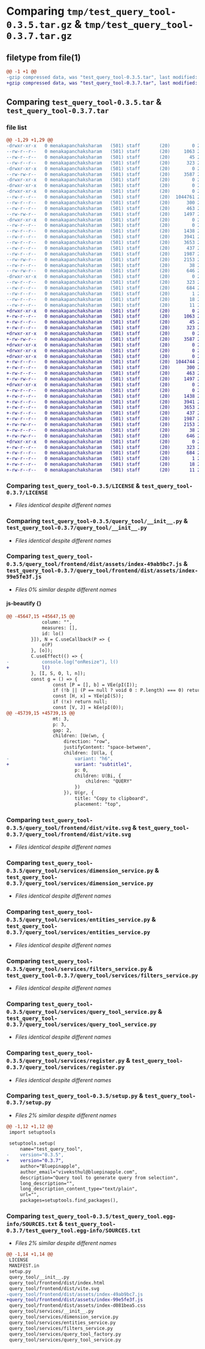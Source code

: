 # Comparing `tmp/test_query_tool-0.3.5.tar.gz` & `tmp/test_query_tool-0.3.7.tar.gz`

## filetype from file(1)

```diff
@@ -1 +1 @@
-gzip compressed data, was "test_query_tool-0.3.5.tar", last modified: Thu Apr 13 18:16:38 2023, max compression
+gzip compressed data, was "test_query_tool-0.3.7.tar", last modified: Fri Apr 14 10:06:26 2023, max compression
```

## Comparing `test_query_tool-0.3.5.tar` & `test_query_tool-0.3.7.tar`

### file list

```diff
@@ -1,29 +1,29 @@
-drwxr-xr-x   0 menakapanchaksharam   (501) staff       (20)        0 2023-04-13 18:16:38.990313 test_query_tool-0.3.5/
--rw-r--r--   0 menakapanchaksharam   (501) staff       (20)     1063 2023-04-03 17:08:00.000000 test_query_tool-0.3.5/LICENSE
--rw-r--r--   0 menakapanchaksharam   (501) staff       (20)       45 2023-04-05 19:58:10.000000 test_query_tool-0.3.5/MANIFEST.in
--rw-r--r--   0 menakapanchaksharam   (501) staff       (20)      323 2023-04-13 18:16:38.989904 test_query_tool-0.3.5/PKG-INFO
-drwxr-xr-x   0 menakapanchaksharam   (501) staff       (20)        0 2023-04-13 18:16:38.981346 test_query_tool-0.3.5/query_tool/
--rw-rw-r--   0 menakapanchaksharam   (501) staff       (20)     3587 2023-04-13 18:16:00.000000 test_query_tool-0.3.5/query_tool/__init__.py
-drwxr-xr-x   0 menakapanchaksharam   (501) staff       (20)        0 2023-04-13 18:16:38.979752 test_query_tool-0.3.5/query_tool/frontend/
-drwxr-xr-x   0 menakapanchaksharam   (501) staff       (20)        0 2023-04-13 18:16:38.982145 test_query_tool-0.3.5/query_tool/frontend/dist/
-drwxr-xr-x   0 menakapanchaksharam   (501) staff       (20)        0 2023-04-13 18:16:38.985141 test_query_tool-0.3.5/query_tool/frontend/dist/assets/
--rw-r--r--   0 menakapanchaksharam   (501) staff       (20)  1044761 2023-04-13 18:12:35.000000 test_query_tool-0.3.5/query_tool/frontend/dist/assets/index-49ab9bc7.js
--rw-r--r--   0 menakapanchaksharam   (501) staff       (20)      300 2023-04-13 18:12:35.000000 test_query_tool-0.3.5/query_tool/frontend/dist/assets/index-d081bea5.css
--rw-r--r--   0 menakapanchaksharam   (501) staff       (20)      463 2023-04-13 18:12:47.000000 test_query_tool-0.3.5/query_tool/frontend/dist/index.html
--rw-rw-r--   0 menakapanchaksharam   (501) staff       (20)     1497 2023-04-13 18:12:34.000000 test_query_tool-0.3.5/query_tool/frontend/dist/vite.svg
-drwxr-xr-x   0 menakapanchaksharam   (501) staff       (20)        0 2023-04-13 18:16:38.987593 test_query_tool-0.3.5/query_tool/services/
--rw-r--r--   0 menakapanchaksharam   (501) staff       (20)        0 2023-04-03 16:47:55.000000 test_query_tool-0.3.5/query_tool/services/__init__.py
--rw-r--r--   0 menakapanchaksharam   (501) staff       (20)     1438 2023-04-03 16:47:55.000000 test_query_tool-0.3.5/query_tool/services/dimension_service.py
--rw-r--r--   0 menakapanchaksharam   (501) staff       (20)     3941 2023-04-03 16:47:55.000000 test_query_tool-0.3.5/query_tool/services/entities_service.py
--rw-r--r--   0 menakapanchaksharam   (501) staff       (20)     3653 2023-04-03 16:47:55.000000 test_query_tool-0.3.5/query_tool/services/filters_service.py
--rw-r--r--   0 menakapanchaksharam   (501) staff       (20)      437 2023-04-03 16:47:55.000000 test_query_tool-0.3.5/query_tool/services/query_tool_factory.py
--rw-r--r--   0 menakapanchaksharam   (501) staff       (20)     1987 2023-04-03 16:47:55.000000 test_query_tool-0.3.5/query_tool/services/query_tool_service.py
--rw-rw-r--   0 menakapanchaksharam   (501) staff       (20)     2153 2023-04-03 16:47:55.000000 test_query_tool-0.3.5/query_tool/services/register.py
--rw-r--r--   0 menakapanchaksharam   (501) staff       (20)       38 2023-04-13 18:16:38.990422 test_query_tool-0.3.5/setup.cfg
--rw-rw-r--   0 menakapanchaksharam   (501) staff       (20)      646 2023-04-13 18:16:12.000000 test_query_tool-0.3.5/setup.py
-drwxr-xr-x   0 menakapanchaksharam   (501) staff       (20)        0 2023-04-13 18:16:38.989400 test_query_tool-0.3.5/test_query_tool.egg-info/
--rw-r--r--   0 menakapanchaksharam   (501) staff       (20)      323 2023-04-13 18:16:38.000000 test_query_tool-0.3.5/test_query_tool.egg-info/PKG-INFO
--rw-r--r--   0 menakapanchaksharam   (501) staff       (20)      684 2023-04-13 18:16:38.000000 test_query_tool-0.3.5/test_query_tool.egg-info/SOURCES.txt
--rw-r--r--   0 menakapanchaksharam   (501) staff       (20)        1 2023-04-13 18:16:38.000000 test_query_tool-0.3.5/test_query_tool.egg-info/dependency_links.txt
--rw-r--r--   0 menakapanchaksharam   (501) staff       (20)       18 2023-04-13 18:16:38.000000 test_query_tool-0.3.5/test_query_tool.egg-info/requires.txt
--rw-r--r--   0 menakapanchaksharam   (501) staff       (20)       11 2023-04-13 18:16:38.000000 test_query_tool-0.3.5/test_query_tool.egg-info/top_level.txt
+drwxr-xr-x   0 menakapanchaksharam   (501) staff       (20)        0 2023-04-14 10:06:26.558933 test_query_tool-0.3.7/
+-rw-r--r--   0 menakapanchaksharam   (501) staff       (20)     1063 2023-04-03 17:08:00.000000 test_query_tool-0.3.7/LICENSE
+-rw-r--r--   0 menakapanchaksharam   (501) staff       (20)       45 2023-04-05 19:58:10.000000 test_query_tool-0.3.7/MANIFEST.in
+-rw-r--r--   0 menakapanchaksharam   (501) staff       (20)      323 2023-04-14 10:06:26.558658 test_query_tool-0.3.7/PKG-INFO
+drwxr-xr-x   0 menakapanchaksharam   (501) staff       (20)        0 2023-04-14 10:06:26.549570 test_query_tool-0.3.7/query_tool/
+-rw-rw-r--   0 menakapanchaksharam   (501) staff       (20)     3587 2023-04-13 18:16:00.000000 test_query_tool-0.3.7/query_tool/__init__.py
+drwxr-xr-x   0 menakapanchaksharam   (501) staff       (20)        0 2023-04-14 10:06:26.547746 test_query_tool-0.3.7/query_tool/frontend/
+drwxr-xr-x   0 menakapanchaksharam   (501) staff       (20)        0 2023-04-14 10:06:26.550349 test_query_tool-0.3.7/query_tool/frontend/dist/
+drwxr-xr-x   0 menakapanchaksharam   (501) staff       (20)        0 2023-04-14 10:06:26.552430 test_query_tool-0.3.7/query_tool/frontend/dist/assets/
+-rw-r--r--   0 menakapanchaksharam   (501) staff       (20)  1044744 2023-04-14 10:05:07.000000 test_query_tool-0.3.7/query_tool/frontend/dist/assets/index-99e5fe3f.js
+-rw-r--r--   0 menakapanchaksharam   (501) staff       (20)      300 2023-04-14 10:05:07.000000 test_query_tool-0.3.7/query_tool/frontend/dist/assets/index-d081bea5.css
+-rw-r--r--   0 menakapanchaksharam   (501) staff       (20)      463 2023-04-14 10:05:13.000000 test_query_tool-0.3.7/query_tool/frontend/dist/index.html
+-rw-rw-r--   0 menakapanchaksharam   (501) staff       (20)     1497 2023-04-14 10:05:06.000000 test_query_tool-0.3.7/query_tool/frontend/dist/vite.svg
+drwxr-xr-x   0 menakapanchaksharam   (501) staff       (20)        0 2023-04-14 10:06:26.555801 test_query_tool-0.3.7/query_tool/services/
+-rw-r--r--   0 menakapanchaksharam   (501) staff       (20)        0 2023-04-03 16:47:55.000000 test_query_tool-0.3.7/query_tool/services/__init__.py
+-rw-r--r--   0 menakapanchaksharam   (501) staff       (20)     1438 2023-04-03 16:47:55.000000 test_query_tool-0.3.7/query_tool/services/dimension_service.py
+-rw-r--r--   0 menakapanchaksharam   (501) staff       (20)     3941 2023-04-03 16:47:55.000000 test_query_tool-0.3.7/query_tool/services/entities_service.py
+-rw-r--r--   0 menakapanchaksharam   (501) staff       (20)     3653 2023-04-03 16:47:55.000000 test_query_tool-0.3.7/query_tool/services/filters_service.py
+-rw-r--r--   0 menakapanchaksharam   (501) staff       (20)      437 2023-04-03 16:47:55.000000 test_query_tool-0.3.7/query_tool/services/query_tool_factory.py
+-rw-r--r--   0 menakapanchaksharam   (501) staff       (20)     1987 2023-04-03 16:47:55.000000 test_query_tool-0.3.7/query_tool/services/query_tool_service.py
+-rw-rw-r--   0 menakapanchaksharam   (501) staff       (20)     2153 2023-04-03 16:47:55.000000 test_query_tool-0.3.7/query_tool/services/register.py
+-rw-r--r--   0 menakapanchaksharam   (501) staff       (20)       38 2023-04-14 10:06:26.559032 test_query_tool-0.3.7/setup.cfg
+-rw-rw-r--   0 menakapanchaksharam   (501) staff       (20)      646 2023-04-14 10:05:33.000000 test_query_tool-0.3.7/setup.py
+drwxr-xr-x   0 menakapanchaksharam   (501) staff       (20)        0 2023-04-14 10:06:26.558117 test_query_tool-0.3.7/test_query_tool.egg-info/
+-rw-r--r--   0 menakapanchaksharam   (501) staff       (20)      323 2023-04-14 10:06:26.000000 test_query_tool-0.3.7/test_query_tool.egg-info/PKG-INFO
+-rw-r--r--   0 menakapanchaksharam   (501) staff       (20)      684 2023-04-14 10:06:26.000000 test_query_tool-0.3.7/test_query_tool.egg-info/SOURCES.txt
+-rw-r--r--   0 menakapanchaksharam   (501) staff       (20)        1 2023-04-14 10:06:26.000000 test_query_tool-0.3.7/test_query_tool.egg-info/dependency_links.txt
+-rw-r--r--   0 menakapanchaksharam   (501) staff       (20)       18 2023-04-14 10:06:26.000000 test_query_tool-0.3.7/test_query_tool.egg-info/requires.txt
+-rw-r--r--   0 menakapanchaksharam   (501) staff       (20)       11 2023-04-14 10:06:26.000000 test_query_tool-0.3.7/test_query_tool.egg-info/top_level.txt
```

### Comparing `test_query_tool-0.3.5/LICENSE` & `test_query_tool-0.3.7/LICENSE`

 * *Files identical despite different names*

### Comparing `test_query_tool-0.3.5/query_tool/__init__.py` & `test_query_tool-0.3.7/query_tool/__init__.py`

 * *Files identical despite different names*

### Comparing `test_query_tool-0.3.5/query_tool/frontend/dist/assets/index-49ab9bc7.js` & `test_query_tool-0.3.7/query_tool/frontend/dist/assets/index-99e5fe3f.js`

 * *Files 0% similar despite different names*

#### js-beautify {}

```diff
@@ -45647,15 +45647,15 @@
             column: "",
             measures: [],
             id: lo()
         }]), N = C.useCallback(P => {
             o(P)
         }, [o]);
         C.useEffect(() => {
-            console.log("onResize"), l()
+            l()
         }, [I, S, O, l, n]);
         const g = () => {
                 const [P = [], b] = VEe(pI(I));
                 if (!b || (P == null ? void 0 : P.length) === 0) return null;
                 const [H, x] = YEe(pI(S));
                 if (!x) return null;
                 const [V, J] = kEe(pI(O));
@@ -45739,15 +45739,15 @@
                 mt: 3,
                 p: 3,
                 gap: 2,
                 children: [Ue(wn, {
                     direction: "row",
                     justifyContent: "space-between",
                     children: [U(la, {
-                        variant: "h6",
+                        variant: "subtitle1",
                         p: 0,
                         children: U(Bi, {
                             children: "QUERY"
                         })
                     }), U(gr, {
                         title: "Copy to clipboard",
                         placement: "top",
```

### Comparing `test_query_tool-0.3.5/query_tool/frontend/dist/vite.svg` & `test_query_tool-0.3.7/query_tool/frontend/dist/vite.svg`

 * *Files identical despite different names*

### Comparing `test_query_tool-0.3.5/query_tool/services/dimension_service.py` & `test_query_tool-0.3.7/query_tool/services/dimension_service.py`

 * *Files identical despite different names*

### Comparing `test_query_tool-0.3.5/query_tool/services/entities_service.py` & `test_query_tool-0.3.7/query_tool/services/entities_service.py`

 * *Files identical despite different names*

### Comparing `test_query_tool-0.3.5/query_tool/services/filters_service.py` & `test_query_tool-0.3.7/query_tool/services/filters_service.py`

 * *Files identical despite different names*

### Comparing `test_query_tool-0.3.5/query_tool/services/query_tool_service.py` & `test_query_tool-0.3.7/query_tool/services/query_tool_service.py`

 * *Files identical despite different names*

### Comparing `test_query_tool-0.3.5/query_tool/services/register.py` & `test_query_tool-0.3.7/query_tool/services/register.py`

 * *Files identical despite different names*

### Comparing `test_query_tool-0.3.5/setup.py` & `test_query_tool-0.3.7/setup.py`

 * *Files 2% similar despite different names*

```diff
@@ -1,12 +1,12 @@
 import setuptools
 
 setuptools.setup(
     name="test_query_tool",
-    version="0.3.5",
+    version="0.3.7",
     author="Bluepinapple",
     author_email="viveksthul@bluepinapple.com",
     description="Query tool to generate query from selection",
     long_description="",
     long_description_content_type="text/plain",
     url="",
     packages=setuptools.find_packages(),
```

### Comparing `test_query_tool-0.3.5/test_query_tool.egg-info/SOURCES.txt` & `test_query_tool-0.3.7/test_query_tool.egg-info/SOURCES.txt`

 * *Files 2% similar despite different names*

```diff
@@ -1,14 +1,14 @@
 LICENSE
 MANIFEST.in
 setup.py
 query_tool/__init__.py
 query_tool/frontend/dist/index.html
 query_tool/frontend/dist/vite.svg
-query_tool/frontend/dist/assets/index-49ab9bc7.js
+query_tool/frontend/dist/assets/index-99e5fe3f.js
 query_tool/frontend/dist/assets/index-d081bea5.css
 query_tool/services/__init__.py
 query_tool/services/dimension_service.py
 query_tool/services/entities_service.py
 query_tool/services/filters_service.py
 query_tool/services/query_tool_factory.py
 query_tool/services/query_tool_service.py
```

